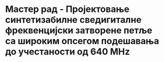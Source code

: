 # Мастер рад - Проjектовање синтетизабилне сведигиталне фреквенциjски затворене петље са широким опсегом подешавања до учестаности од 640 MHz
